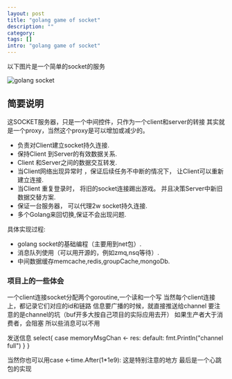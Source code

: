 ```yaml
---
layout: post
title: "golang game of socket"
description: ""
category: 
tags: []
intro: "golang game of socket"
---
```


以下图片是一个简单的socket的服务

![golang socket](http://felixanya.github.com/img/socket.png)

## 简要说明

这SOCKET服务器，只是一个中间控件，只作为一个client和server的转接
其实就是一个proxy，当然这个proxy是可以增加或减少的。

 * 负责对Client建立socket持久连接. 
 * 保持Client 到Server的有效数据关系. 
 * Client 和Server之间的数据交互转发. 
 * 当Client网络出现异常时 ，保证后续任务不中断的情况下， 让Client可以重新建立连接.
 * 当Client 重复登录时， 将旧的socket连接踢出游戏。 并且决策Server中新旧数据交替方案. 
 * 保证一台服务器， 可以代理2w socket持久连接. 
 * 多个Golang来回切换,保证不会出现问题. 
 
具体实现过程:


 * golang socket的基础编程（主要用到net包）. 
 * 消息队列使用（可以用开源的，例如zmq,nsq等待）.
 * 中间数据缓存memcache,redis,groupCache,mongoDb.


### 项目上的一些体会

一个client连接socket分配两个goroutine,一个读和一个写
当然每个client连接上，都记录它们对应的id和链路
信息要广播的时候，就直接推送给channel
要注意的是channel的坑（buf开多大按自己项目的实际应用去开）
如果生产者大于消费者，会阻塞
所以些消息可以不用

发送信息
       select{
		case memoryMsgChan <- res:
		default:
			fmt.Println("channel full")
		}
       }

当然你也可以用case <-time.After(1*1e9):
这是特别注意的地方
最后是一个心跳包的实现
